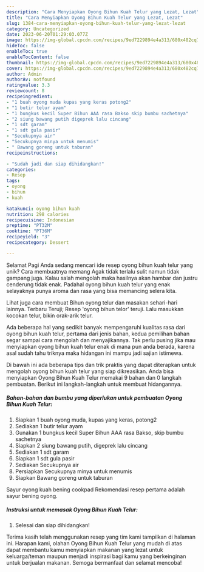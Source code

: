 ```yaml
---
description: "Cara Menyiapkan Oyong Bihun Kuah Telur yang Lezat, Lezat"
title: "Cara Menyiapkan Oyong Bihun Kuah Telur yang Lezat, Lezat"
slug: 1384-cara-menyiapkan-oyong-bihun-kuah-telur-yang-lezat-lezat
category: Uncategorized
date: 2023-06-20T01:29:03.077Z
image: https://img-global.cpcdn.com/recipes/9ed7229894e4a313/680x482cq70/oyong-bihun-kuah-telur-foto-resep-utama.jpg
hideToc: false
enableToc: true
enableTocContent: false
thumbnail: https://img-global.cpcdn.com/recipes/9ed7229894e4a313/680x482cq70/oyong-bihun-kuah-telur-foto-resep-utama.jpg
cover: https://img-global.cpcdn.com/recipes/9ed7229894e4a313/680x482cq70/oyong-bihun-kuah-telur-foto-resep-utama.jpg
author: Admin
authorAv: notfound
ratingvalue: 3.3
reviewcount: 8
recipeingredient:
- "1 buah oyong muda kupas yang keras potong2"
- "1 butir telur ayam"
- "1 bungkus kecil Super Bihun AAA rasa Bakso skip bumbu sachetnya"
- "2 siung bawang putih digeprek lalu cincang"
- "1 sdt garam"
- "1 sdt gula pasir"
- "Secukupnya air"
- "Secukupnya minya untuk menumis"
- " Bawang goreng untuk taburan"
recipeinstructions:

- "Sudah jadi dan siap dihidangkan!"
categories:
- Resep
tags:
- oyong
- bihun
- kuah

katakunci: oyong bihun kuah 
nutrition: 298 calories
recipecuisine: Indonesian
preptime: "PT32M"
cooktime: "PT36M"
recipeyield: "3"
recipecategory: Dessert

---
```



Selamat Pagi Anda sedang mencari ide resep oyong bihun kuah telur yang unik? Cara membuatnya memang Agak tidak terlalu sulit namun tidak gampang juga. Kalau salah mengolah maka hasilnya akan hambar dan justru cenderung tidak enak. Padahal oyong bihun kuah telur yang enak selayaknya punya aroma dan rasa yang bisa memancing selera kita.


Lihat juga cara membuat Bihun oyong telur dan masakan sehari-hari lainnya. Terbaru Teruji; Resep &#39;oyong bihun telor&#39; teruji. Lalu masukkan kocokan telur, bikin orak-arik telur.

Ada beberapa hal yang sedikit banyak mempengaruhi kualitas rasa dari oyong bihun kuah telur, pertama dari jenis bahan, kedua pemilihan bahan segar sampai cara mengolah dan menyajikannya. Tak perlu pusing jika mau menyiapkan oyong bihun kuah telur enak di mana pun anda berada, karena asal sudah tahu triknya maka hidangan ini mampu jadi sajian istimewa.


Di bawah ini ada beberapa tips dan trik praktis yang dapat diterapkan untuk mengolah oyong bihun kuah telur yang siap dikreasikan. Anda bisa menyiapkan Oyong Bihun Kuah Telur memakai 9 bahan dan 0 langkah pembuatan. Berikut ini langkah-langkah untuk membuat hidangannya.

<!--inarticleads1-->

##### Bahan-bahan dan bumbu yang diperlukan untuk pembuatan Oyong Bihun Kuah Telur:

1. Siapkan 1 buah oyong muda, kupas yang keras, potong2
1. Sediakan 1 butir telur ayam
1. Gunakan 1 bungkus kecil Super Bihun AAA rasa Bakso, skip bumbu sachetnya
1. Siapkan 2 siung bawang putih, digeprek lalu cincang
1. Sediakan 1 sdt garam
1. Siapkan 1 sdt gula pasir
1. Sediakan Secukupnya air
1. Persiapkan Secukupnya minya untuk menumis
1. Siapkan  Bawang goreng untuk taburan


Sayur oyong kuah bening cookpad Rekomendasi resep pertama adalah sayur bening oyong. 

<!--inarticleads2-->

##### Instruksi untuk memasak Oyong Bihun Kuah Telur:


1. Selesai dan siap dihidangkan!



Terima kasih telah menggunakan resep yang tim kami tampilkan di halaman ini. Harapan kami, olahan Oyong Bihun Kuah Telur yang mudah di atas dapat membantu kamu menyiapkan makanan yang lezat untuk keluarga/teman maupun menjadi inspirasi bagi kamu yang berkeinginan untuk berjualan makanan. Semoga bermanfaat dan selamat mencoba!
